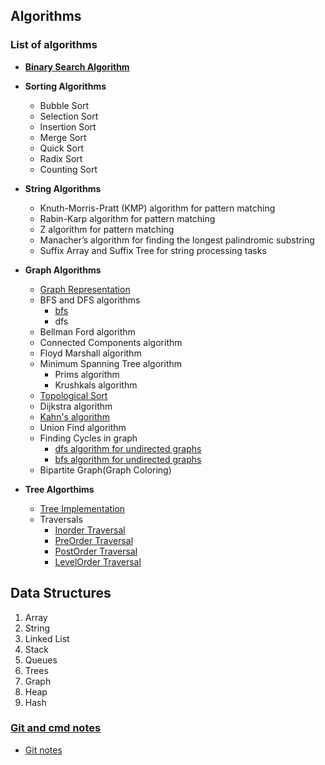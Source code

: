 ## Algorithms 

### List of algorithms
  
* __[Binary Search Algorithm](/Notes/BinarySearch/)__
* __Sorting Algorithms__
   * Bubble Sort
   * Selection Sort
   * Insertion Sort
   * Merge Sort
   * Quick Sort
   * Radix Sort
   * Counting Sort
  
* __String Algorithms__
   
   * Knuth-Morris-Pratt (KMP) algorithm for pattern matching
   * Rabin-Karp algorithm for pattern matching
   * Z algorithm for pattern matching
   * Manacher’s algorithm for finding the longest palindromic substring
   * Suffix Array and Suffix Tree for string processing tasks
   
* __Graph Algorithms__
   * [Graph Representation](Notes/Graphs/graphrepresentation.md)
   * BFS and DFS algorithms
        * [bfs](Notes/Graphs/bfsalgorithms.md)
        * dfs
   * Bellman Ford algorithm
   * Connected Components algorithm
   * Floyd Marshall algorithm
   * Minimum Spanning Tree algorithm  
        - Prims algorithm
        - Krushkals algorithm
   * [Topological Sort](Notes/Graphs/topologicalsort.md) 
   * Dijkstra algorithm 
   * [Kahn's algorithm](Notes/Graphs/Khan'sAlgoritm.md)
   * Union Find algorithm
   * Finding Cycles in graph
        - [dfs algorithm for undirected graphs](/Notes/Graphs/cycle_dfs_bfs_undirected.md)
        - [bfs algorithm for undirected graphs]()
   * Bipartite Graph(Graph Coloring)

* __Tree Algorthims__
  * [Tree Implementation](/Notes/Trees/binarytree.md)
  * Traversals
    * [Inorder Traversal](/Notes/Trees/Traversals/inordertraversal.md)
    * [PreOrder Traversal](/Notes/Trees/Traversals/preordertraversal.md)
    * [PostOrder Traversal](/Notes/Trees/Traversals/postordertraversal.md)
    * [LevelOrder Traversal](/Notes/Trees/Traversals/levelordertraversal.md) 

   

## Data Structures 
 1.  Array
 2.  String
 3.  Linked List
 4.  Stack
 5.  Queues
 6.  Trees 
 7.  Graph 
 8.  Heap
 9.  Hash

### [ Git and cmd notes](/Notes/GitNotes/)
  * [Git notes](/Notes/GitNotes/gitnotes.md)

